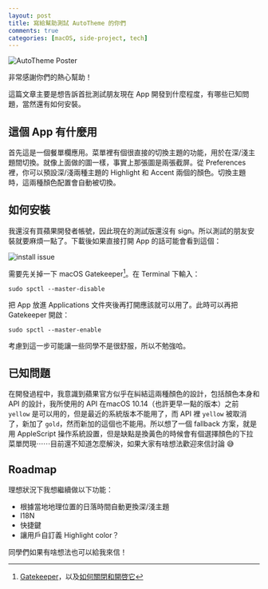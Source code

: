```yaml
---
layout: post
title: 寫給幫助測試 AutoTheme 的你們
comments: true
categories: [macOS, side-project, tech]
---
```


![AutoTheme Poster](https://user-images.githubusercontent.com/480759/51755901-b58e7300-208d-11e9-84e6-b8ce2dd36246.png)

非常感謝你們的熱心幫助！

這篇文章主要是想告訴首批測試朋友現在 App 開發到什麼程度，有哪些已知問題，當然還有如何安裝。

## 這個 App 有什麼用

首先這是一個餐單欄應用。菜單裡有個很直接的切換主題的功能，用於在深/淺主題間切換。就像上面做的圖一樣，事實上那張圖是兩張截屏。從 Preferences 裡，你可以預設深/淺兩種主題的 Highlight 和 Accent 兩個的顏色。切換主題時，這兩種顏色配置會自動被切換。

## 如何安裝

我還沒有買蘋果開發者帳號，因此現在的測試版還沒有 sign。所以測試的朋友安裝就要麻煩一點了。下載後如果直接打開 App 的話可能會看到這個：

![install issue](https://user-images.githubusercontent.com/480759/51755893-b1faec00-208d-11e9-8b10-cfde9edd8c3f.png)

需要先关掉一下 macOS Gatekeeper[^1]。在 Terminal 下輸入：

```
sudo spctl --master-disable
```

把 App 放進 Applications 文件夾後再打開應該就可以用了。此時可以再把 Gatekeeper 開啟：

```
sudo spctl --master-enable
```

考慮到這一步可能讓一些同學不是很舒服，所以不勉強哈。

## 已知問題

在開發過程中，我意識到蘋果官方似乎在糾結這兩種顏色的設計，包括顏色本身和 API 的設計，我所使用的 API 在macOS 10.14（也許更早一點的版本）之前 `yellow` 是可以用的，但是最近的系統版本不能用了，而 API 裡 `yellow` 被取消了，新加了 `gold`，然而新加的這個也不能用。所以想了一個 fallback 方案，就是用 AppleScript 操作系統設置，但是缺點是換黃色的時候會有個選擇顏色的下拉菜單閃現⋯⋯目前還不知道怎麼解決，如果大家有啥想法歡迎來信討論 😅

## Roadmap

理想狀況下我想繼續做以下功能：

- 根據當地地理位置的日落時間自動更換深/淺主題
- I18N
- 快捷鍵
- 讓用戶自訂義 Highlight color？

同學們如果有啥想法也可以給我來信！

[^1]: [Gatekeeper](https://en.wikipedia.org/wiki/Gatekeeper_(macOS))，以及[如何關閉和開啓它](http://osxdaily.com/2016/09/27/allow-apps-from-anywhere-macos-gatekeeper/)